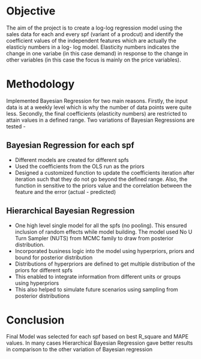 # Objective
The aim of the project is to create a log-log regression model using the sales data for each and every spf (variant of a prodcut) and identify the coefficient values of the independent features which are actually the elasticiy numbers in a log- log model. Elasticity numbers indicates the change in one variabe (in this case demand) in response to the change in other variables (in this case the focus is mainly on the price variables). 
# Methodology
Implemented Bayesian Regression for two main reasons. Firstly, the input data is at a weekly level which is why the number of data points were quite less. Secondly, the final coefficients (elasticity numbers) are restricted to attain values in a defined range.
Two variations of Bayesian Regressions are tested -
## Bayesian Regression for each spf
* Different models are created for different spfs
* Used the coefficients from the OLS run as the priors
* Designed a customized function to update the coefficients iteration after iteration such that they do not go beyond the defined range. Also, the function in sensitive to the priors value and the correlation between the feature and the error (actual - predicted)
## Hierarchical Bayesian Regression 
* One high level single model for all the spfs (no pooling). This ensured inclusion of random effects while model building. The model used No U Turn Sampler (NUTS) from MCMC family to draw from posterior distribution.
* Incorporated business logic into the model using hyperpriors, priors and bound for posterior distribution
* Distributions of hyperpriors are defined to get multiple distribution of the priors for different spfs
* This enabled to integrate information from different units or groups using hyperpriors
* This also helped to simulate future scenarios using sampling from posterior distributions

# Conclusion
Final Model was selected for each spf based on best R_square and MAPE values. In many cases Hierarchical Bayesian Regression gave better results in comparison to the other variation of Bayesian regression
